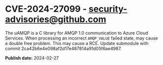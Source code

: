 # CVE-2024-27099 - security-advisories@github.com

The uAMQP is a C library for AMQP 1.0 communication to Azure Cloud Services. When processing an incorrect `AMQP_VALUE` failed state, may cause a double free problem. This may cause a RCE. Update submodule with commit 2ca42b6e4e098af2d17e487814a91d05f6ae4987.

**Publish date:** 2024-02-27
